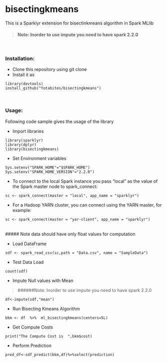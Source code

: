 # bisectingkmeans

This is a Sparklyr extension for bisectinkmeans algorithm in Spark MLlib
<br>


> #### Note: Inorder to use impute you need to have spark 2.2.0


<br>

### Installation:

* Clone this repository using git clone
* Install it as
```
library(devtools)
install_github("Yotabites/bisectingkmeans")
```
<br>

### Usage:

Following code sample gives the usage of the library

* Import libraries

```
library(sparklyr)
library(dplyr)
library(bisectingkmeans)
```

* Set Environment variables

```
Sys.setenv("SPARK_HOME"="$SPARK_HOME")
Sys.setenv("SPARK_HOME_VERSION"="2.2.0")
```

* To connect to the local Spark instance you pass “local” as the value of the Spark master node to spark_connect:
```
sc <- spark_connect(master = "local", app_name = "sparklyr")
```

* For a Hadoop YARN cluster, you can connect using the YARN master, for example:
```
sc <- spark_connect(master = "yar-client", app_name = "sparklyr")
```

<br>
##### Note data should have only float values for computation
<br>

* Load DataFrame
```
sdf <- spark_read_csv(sc,path = "Data.csv", name = "SampleData")
```
* Test Data Load
```
count(sdf)
```
* Impute Null values with Mean
> ######Note: Inorder to use impute you need to have spark 2.2.0
```
df<-impute(sdf,"mean")
```
* Run Bisecting Kmeans Algorithm
```
bkm <- df  %>%  ml_bisectingkmeans(centers=5L)
```

* Get Compute Costs
```
print("The Compute Cost is  ",bkm$cost)
```
* Perform Prediction
```
pred_df<-sdf_predict(bkm,df)%>%select(prediction)
```
